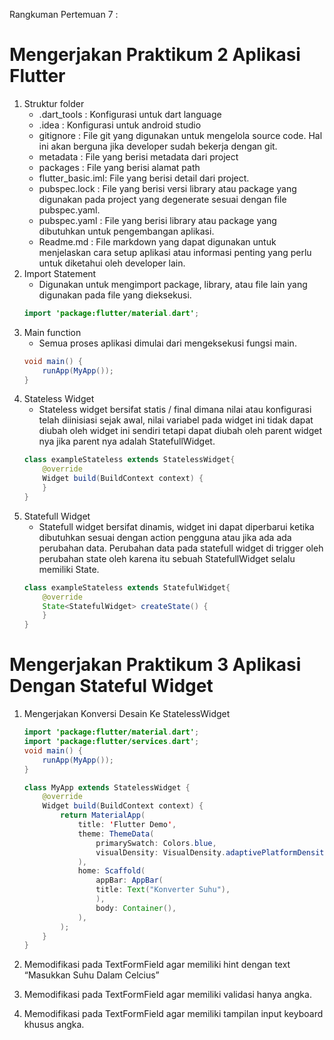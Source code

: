 Rangkuman Pertemuan 7 :

# Mengerjakan Praktikum 2 Aplikasi Flutter 

1. Struktur folder
    - .dart_tools : Konfigurasi untuk dart language
    - .idea : Konfigurasi untuk android studio
    - gitignore : File git yang digunakan untuk mengelola source code. Hal ini akan berguna jika developer sudah bekerja dengan git.
    - metadata : File yang berisi metadata dari project
    - packages : File yang berisi alamat path
    - flutter_basic.iml: File yang berisi detail dari project.
    - pubspec.lock : File yang berisi versi library atau package yang digunakan pada project yang degenerate sesuai dengan file pubspec.yaml.
    - pubspec.yaml : File yang berisi library atau package yang dibutuhkan untuk pengembangan aplikasi.
    - Readme.md : File markdown yang dapat digunakan untuk menjelaskan cara setup aplikasi atau informasi penting yang perlu untuk diketahui oleh developer lain. 
2.  Import Statement
    - Digunakan untuk mengimport package, library, atau file lain yang digunakan pada file yang dieksekusi.
    ```java
    import 'package:flutter/material.dart';

3.  Main function
    - Semua proses aplikasi dimulai dari mengeksekusi fungsi main.
    ```java
    void main() {
        runApp(MyApp());
    }

4. Stateless Widget
    - Stateless widget bersifat statis / final dimana nilai atau konfigurasi telah diinisiasi sejak awal, nilai variabel pada widget ini tidak dapat diubah oleh widget ini sendiri tetapi dapat diubah oleh parent widget nya jika parent nya adalah StatefullWidget.
    ```java
    class exampleStateless extends StatelessWidget{
        @override
        Widget build(BuildContext context) {
        }
    }

5. Statefull Widget
    - Statefull widget bersifat dinamis, widget ini dapat diperbarui ketika dibutuhkan sesuai dengan action pengguna atau jika ada ada perubahan data. Perubahan data pada statefull widget di trigger oleh perubahan state oleh karena itu sebuah StatefullWidget selalu memiliki State.
    ```java
    class exampleStateless extends StatefulWidget{
        @override
        State<StatefulWidget> createState() {
        }
    }

# Mengerjakan Praktikum 3 Aplikasi Dengan Stateful Widget

1. Mengerjakan Konversi Desain Ke StatelessWidget
    ```java
    import 'package:flutter/material.dart';
    import 'package:flutter/services.dart';
    void main() {
        runApp(MyApp());
    }
    
    class MyApp extends StatelessWidget {
        @override
        Widget build(BuildContext context) {
            return MaterialApp(
                title: 'Flutter Demo',
                theme: ThemeData(
                    primarySwatch: Colors.blue,
                    visualDensity: VisualDensity.adaptivePlatformDensity,
                ),
                home: Scaffold(
                    appBar: AppBar(
                    title: Text("Konverter Suhu"),
                    ),
                    body: Container(),
                ),
            );
        }
    }

2. Memodifikasi pada TextFormField agar memiliki hint dengan text “Masukkan Suhu Dalam Celcius”

3. Memodifikasi pada TextFormField agar memiliki validasi hanya angka.

4. Memodifikasi pada TextFormField agar memiliki tampilan input keyboard khusus angka. 